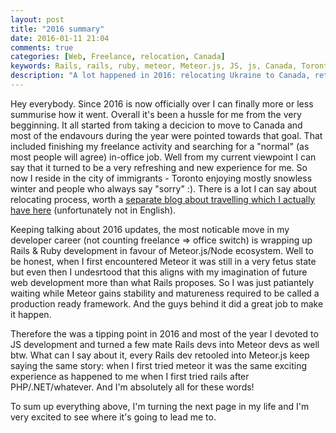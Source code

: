 ```yaml
---
layout: post
title: "2016 summary"
date: 2016-01-11 21:04
comments: true
categories: [Web, Freelance, relocation, Canada] 
keywords: Rails, rails, ruby, meteor, Meteor.js, JS, js, Canada, Toronto, freelance
description: "A lot happened in 2016: relocating Ukraine to Canada, retooling from Rails to Meteor.js"
---
```



Hey everybody. Since 2016 is now officially over I can finally more or less summurise how it went. Overall it's been a hussle for me from the very begginning. It all started from taking a decicion to move to Canada and most of the endavours during the year were pointed towards that goal. That included finishing my freelance activity and searching for a "normal" (as most people will agree) in-office job. Well from my current viewpoint I can say that it turned to be a very refreshing and new experience for me. So now I reside in the city of immigrants - Toronto enjoying mostly snowless winter and people who always say "sorry" :). There is a lot I can say about relocating process, worth a [separate blog about travelling which I actually have here](https://sirousblog.wordpress.com/) (unfortunately not in English).
<!-- More -->

Keeping talking about 2016 updates, the most noticable move in my developer career (not counting freelance => office switch) is wrapping up Rails & Ruby development in favour of Meteor.js/Node ecosystem. Well to be honest, when I first encountered Meteor it was still in a very fetus state but even then I undesrtood that this aligns with my imagination of future web development more than what Rails proposes. So I was just patiantely waiting while Meteor gains stability and matureness required to be called a production ready framework. And the guys behind it did a great job to make it happen. 

Therefore the was a tipping point in 2016 and most of the year I devoted to JS development and turned a few mate Rails devs into Meteor devs as well btw. What can I say about it, every Rails dev retooled into Meteor.js keep saying the same story: when I first tried meteor it was the same exciting experience as happened to me when I first tried rails after PHP/.NET/whatever. And I'm absolutely all for these words!

To sum up everything above, I'm turning the next page in my life and I'm very excited to see where it's going to lead me to.
